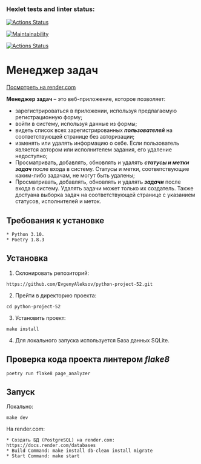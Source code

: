### Hexlet tests and linter status:
[![Actions Status](https://github.com/EvgenyAleksov/python-project-52/actions/workflows/hexlet-check.yml/badge.svg)](https://github.com/EvgenyAleksov/python-project-52/actions)


[![Maintainability](https://api.codeclimate.com/v1/badges/ab7579a9d07d30b0a988/maintainability)](https://codeclimate.com/github/EvgenyAleksov/python-project-52/maintainability)


[![Actions Status](https://github.com/EvgenyAleksov/python-project-52/actions/workflows/pyci.yml/badge.svg)](https://github.com/EvgenyAleksov/python-project-52/actions)


# Менеджер задач

[Посмотреть на render.com](https://python-project-52-1bcv.onrender.com/)

**Менеджер задач** – это веб-приложение, которое позволяет:

 - зарегистрироваться в приложении, используя предлагаемую регистрационную форму;
 - войти в систему, используя данные из формы;
 - видеть список всех зарегистрированных **_пользователей_** на соответствующей странице без авторизации;
 - изменять или удалять информацию о себе.
   Если пользователь является автором или исполнителем задания, его удаление недоступно;
 - Просматривать, добавлять, обновлять и удалять **_статусы и метки задач_** после входа в систему.
   Статусы и метки, соответствующие каким-либо задачам, не могут быть удалены;
 - Просматривать, добавлять, обновлять и удалять **_задачи_** после входа в систему.
    Удалять задачи может только их создатель.
    Также достуана выборка задач на соответствующей странице с указанием статусов, исполнителей и меток.


## Требования к установке
```
* Python 3.10.
* Poetry 1.8.3
```


## Установка

1. Склонировать репозиторий:
```
https://github.com/EvgenyAleksov/python-project-52.git
```

2. Прейти в директорию проекта:
```
cd python-project-52
```

3. Установить проект:
```
make install
```

4. Для локального запуска используется База данных SQLite.



## Проверка кода проекта линтером _flake8_
```
poetry run flake8 page_analyzer
```


## Запуск
Локально:
```
make dev
```

На render.com:
```
* Создать БД (PostgreSQL) на render.com: https://docs.render.com/databases
* Build Command: make install db-clean install migrate
* Start Command: make start
```
